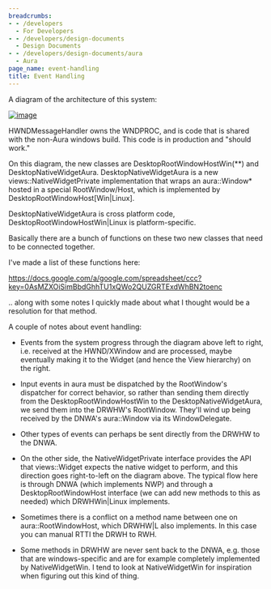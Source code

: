 ```yaml
---
breadcrumbs:
- - /developers
  - For Developers
- - /developers/design-documents
  - Design Documents
- - /developers/design-documents/aura
  - Aura
page_name: event-handling
title: Event Handling
---
```


A diagram of the architecture of this system:

[<img alt="image"
src="/developers/design-documents/aura/event-handling/arch4.png">](/developers/design-documents/aura/event-handling/arch4.png)

HWNDMessageHandler owns the WNDPROC, and is code that is shared with the
non-Aura windows build. This code is in production and "should work."

On this diagram, the new classes are DesktopRootWindowHostWin(\*\*) and
DesktopNativeWidgetAura. DesktopNativeWidgetAura is a new
views::NativeWidgetPrivate implementation that wraps an aura::Window\* hosted in
a special RootWindow/Host, which is implemented by
DesktopRootWindowHost\[Win|Linux\].

DesktopNativeWidgetAura is cross platform code, DesktopRootWindowHostWin|Linux
is platform-specific.

Basically there are a bunch of functions on these two new classes that need to
be connected together.

I've made a list of these functions here:

<https://docs.google.com/a/google.com/spreadsheet/ccc?key=0AsMZXOiSimBbdGhhTU1xQWo2QUZGRTExdWhBN2toenc>

.. along with some notes I quickly made about what I thought would be a
resolution for that method.

A couple of notes about event handling:

*   Events from the system progress through the diagram above left to
            right, i.e. received at the HWND/XWindow and are processed, maybe
            eventually making it to the Widget (and hence the View hierarchy) on
            the right.
*   Input events in aura must be dispatched by the RootWindow's
            dispatcher for correct behavior, so rather than sending them
            directly from the DesktopRootWindowHostWin to the
            DesktopNativeWidgetAura, we send them into the DRWHW's RootWindow.
            They'll wind up being received by the DNWA's aura::Window via its
            WindowDelegate.
*   Other types of events can perhaps be sent directly from the DRWHW to
            the DNWA.

*   On the other side, the NativeWidgetPrivate interface provides the
            API that views::Widget expects the native widget to perform, and
            this direction goes right-to-left on the diagram above. The typical
            flow here is through DNWA (which implements NWP) and through a
            DesktopRootWindowHost interface (we can add new methods to this as
            needed) which DRWHWin|Linux implements.

*   Sometimes there is a conflict on a method name between one on
            aura::RootWindowHost, which DRWHW|L also implements. In this case
            you can manual RTTI the DRWH to RWH.

*   Some methods in DRWHW are never sent back to the DNWA, e.g. those
            that are windows-specific and are for example completely implemented
            by NativeWidgetWin. I tend to look at NativeWidgetWin for
            inspiration when figuring out this kind of thing.
